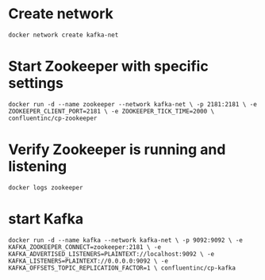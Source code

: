 # Create network
`docker network create kafka-net`

# Start Zookeeper with specific settings
`docker run -d --name zookeeper --network kafka-net \
  -p 2181:2181 \
  -e ZOOKEEPER_CLIENT_PORT=2181 \
  -e ZOOKEEPER_TICK_TIME=2000 \
  confluentinc/cp-zookeeper`

# Verify Zookeeper is running and listening
  `docker logs zookeeper`

# start Kafka
  `docker run -d --name kafka --network kafka-net \
  -p 9092:9092 \
  -e KAFKA_ZOOKEEPER_CONNECT=zookeeper:2181 \
  -e KAFKA_ADVERTISED_LISTENERS=PLAINTEXT://localhost:9092 \
  -e KAFKA_LISTENERS=PLAINTEXT://0.0.0.0:9092 \
  -e KAFKA_OFFSETS_TOPIC_REPLICATION_FACTOR=1 \
  confluentinc/cp-kafka`